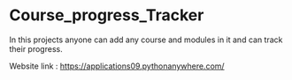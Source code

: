 # Course_progress_Tracker

  In this projects anyone can add any course and modules in it and can track their progress.

Website link : https://applications09.pythonanywhere.com/
